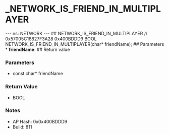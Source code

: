 # _NETWORK_IS_FRIEND_IN_MULTIPLAYER

--- ns: NETWORK --- ## NETWORK_IS_FRIEND_IN_MULTIPLAYER  // 0x57005C18827F3A28 0x400BDDD9 BOOL NETWORK_IS_FRIEND_IN_MULTIPLAYER(char* friendName);   ## Parameters * **friendName**:  ## Return value

### Parameters
* const char* friendName

### Return Value
* BOOL

### Notes
* AP Hash: 0x0x400BDDD9
* Build: 811

